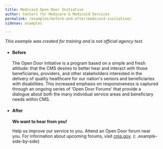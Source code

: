 ```yaml
---
title: Medicaid Open Door Initiative
author: Centers for Medicare & Medicaid Services
permalink: /examples/before-and-after/medicaid-initiative/
sidenav: examples

---
```


_This example was created for training and is not official agency text._

* #### Before

  The Open Door Initiative is a program based on a simple and fresh attitude: that the CMS desires to better hear and interact with those beneficiaries, providers, and other stakeholders interested in the delivery of quality healthcare for our nation's seniors and beneficiaries with disabilities. This increased emphasis on responsiveness is captured through an ongoing series of 'Open Door Forums' that provide a dialogue about both the many individual service areas and beneficiary needs within CMS.

* #### After

  **We want to hear from you!**

  Help us improve our service to you. Attend an Open Door forum near you.
  For information about upcoming forums, visit [cms.gov](https://www.cms.gov/Outreach-and-Education/Outreach/OpenDoorForums/index.html).
{: .example-side-by-side}
